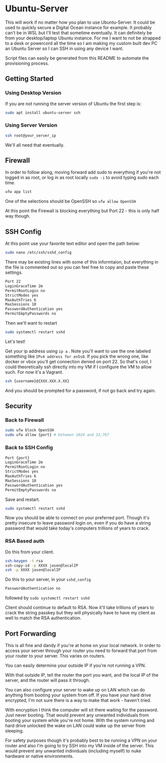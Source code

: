 # Ubuntu-Server

This will work if no matter how you plan to use Ubuntu-Server. It could be used to quickly secure a Digital Ocean instance for example. It probably can't be in WSL but I'll test that sometime eventually. It can definitely be from your desktop/laptop Ubuntu instance. For me I want to not be strapped to a desk or powercord all the time so I am making my custom built dev PC an Ubuntu Server so I can SSH in using any device I want.

Script files can easily be generated from this README to automate the provisioning process. 

## Getting Started

### Using Desktop Version

If you are not running the server version of Ubuntu the first step is:

```bash
sudo apt install ubuntu-server ssh 
```

### Using Server Version

```bash
ssh root@your_server_ip
```

We'll all need that eventually.

## Firewall

In order to follow along, moving forward add sudo to everything if you're not logged in as root, or log in as root locally `sudo -i` to avoid typing sudo each time.

```bash
ufw app list
```

One of the selections should be OpenSSH so `ufw allow OpenSSH`

At this point the Firewall is blocking everything but Port 22 - this is only half way though.

## SSH Config

At this point use your favorite text editor and open the path below:
```bash
sudo nano /etc/ssh/sshd_config
```

There may be existing lines with some of this informtaion, but everything in the file is commented out so you can feel free to copy and paste these settings.

```bash
Port 22
LoginGraceTime 2m
PermitRootLogin no
StrictModes yes
MaxAuthTries 6
MaxSessions 10
PasswordAuthentication yes
PermitEmptyPasswords no
```

Then we'll want to restart

```bash
sudo systemctl restart sshd
```

Let's test!

Get your ip address using `ip a` . Note you'll want to use the one labeled something like `IPv4 address for en5s0`. If you pick the wrong one, like docker or vbox you'll get connection denied on port 22. So that's cool, I could theoretically ssh directly into my VM if I configure the VM to allow such. For now it's a Vagrant. 

```bash
ssh {username}@{XXX.XXX.X.XX}
``` 

And you should be prompted for a password, if not go back and try again. 

## Security

### Back to Firewall

```bash
sudo ufw block OpenSSH
sudo ufw allow {port} # between 1024 and 32,767
```

### Back to SSH Config

```bash
Port {port}
LoginGraceTime 2m
PermitRootLogin no
StrictModes yes
MaxAuthTries 6
MaxSessions 10
PasswordAuthentication yes
PermitEmptyPasswords no
```

Save and restart. 

```bash
sudo systemctl restart sshd
```

Now you should be able to connect on your preferred port. Though it's pretty insecure to leave password login on, even if you do have a string password that would take today's computers trillions of years to crack.

### RSA Based auth

Do this from your client.

```bash
ssh-keygen -t rsa
ssh-copy-id -p XXXX jasen@localIP
ssh -p XXXX jasen@localIP
```

Do this to your server, in your `sshd_config`

```bash
PasswordAuthentication no
```

followed by `sudo systemctl restart sshd`

Client should continue to default to RSA. Now it'll take trillions of years to crack the string passkey but they will physically have to have my client as well to match the RSA authentication.

## Port Forwarding

This is all fine and dandy if you're at home on your local network. In order to access your server through your router you need to forward that port from your router to your server. This varies on routers.

You can easily determine your outside IP if you're not running a VPN.

With that outside IP, tell the router the port you want, and the local IP of the server, and the router will pass it through.

You can also configure your server to wake up on LAN which can do anything from booting your system from off. If you have your hard drive encrypted, I'm not sure there is a way to make that work - haven't tried.

With encryption I think the computer will sit there waiting for the password. Just never booting. That would prevent any unwanted individuals from booting your system while you're not home. With the system running and hard drive unlocked the wake on LAN could wake up the server from sleeping. 

For safety purposes though it's probably best to be running a VPN on your router and also I'm going to try SSH into my VM inside of the server. This would prevent any unwanted individuals (including myself) to nuke hardware or native environments.